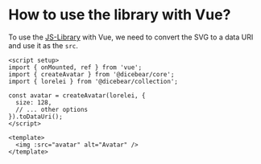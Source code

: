 # How to use the library with Vue?

To use the [JS-Library](/how-to-use/js-library/) with Vue, we need to convert the
SVG to a data URI and use it as the `src`.

```vue
<script setup>
import { onMounted, ref } from 'vue';
import { createAvatar } from '@dicebear/core';
import { lorelei } from '@dicebear/collection';

const avatar = createAvatar(lorelei, {
  size: 128,
  // ... other options
}).toDataUri();
</script>

<template>
  <img :src="avatar" alt="Avatar" />
</template>
```
